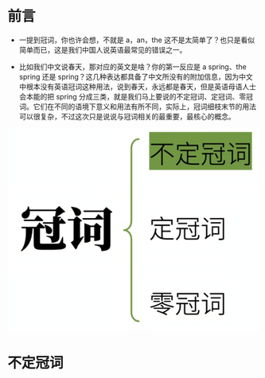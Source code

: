 # 前言

- 一提到冠词，你也许会想，不就是 a，an，the 这不是太简单了？也只是看似简单而已，这是我们中国人说英语最常见的错误之一。

- 比如我们中文说春天，那对应的英文是啥？你的第一反应是 a spring、the spring 还是 spring？这几种表达都具备了中文所没有的附加信息，因为中文中根本没有英语冠词这种用法，说到春天，永远都是春天，但是英语母语人士会本能的把 spring 分成三类，就是我们马上要说的不定冠词、定冠词、零冠词。它们在不同的语境下意义和用法有所不同，实际上，冠词细枝末节的用法可以很复杂，不过这次只是说说与冠词相关的最重要，最核心的概念。

![](image/Pasted%20image%2020220913003709.png)

# 不定冠词

